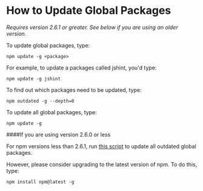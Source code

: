 <!--
title: 09 - How to update global packages
featured: true
-->

# How to Update Global Packages

*Requires version 2.6.1 or greater. See below if you are using an older version.*

To update global packages, type:

```
npm update -g <package>
```
 
 For example, to update a packages called jshint, you'd type:

```
npm update -g jshint
```

To find out which packages need to be updated, type:

```
npm outdated -g --depth=0
```

To update all global packages, type:

```
npm update -g
```

####If you are using version 2.6.0 or less

For npm versions less than 2.6.1, run [this script](https://gist.github.com/othiym23/4ac31155da23962afd0e) to update all outdated global packages.

However, please consider upgrading to the latest version of npm. To do this, type:

```
npm install npm@latest -g
```

